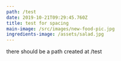 ```yaml
---
path: /test
date: 2019-10-21T09:29:45.760Z
title: test for spacing
main-image: /src/images/new-food-pic.jpg
ingredients-image: /assets/salad.jpg
---
```

there should be a path created at /test
